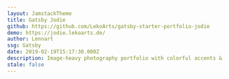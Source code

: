 ```yaml
---
layout: JamstackTheme
title: Gatsby Jodie
github: https://github.com/LekoArts/gatsby-starter-portfolio-jodie
demo: https://jodie.lekoarts.de/
author: Lennart
ssg: Gatsby
date: 2019-02-19T15:17:30.000Z
description: Image-heavy photography portfolio with colorful accents & great typography
stale: false
---
```

